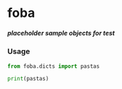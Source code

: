 # foba
##### placeholder sample objects for test

### Usage
```python
from foba.dicts import pastas

print(pastas)
```